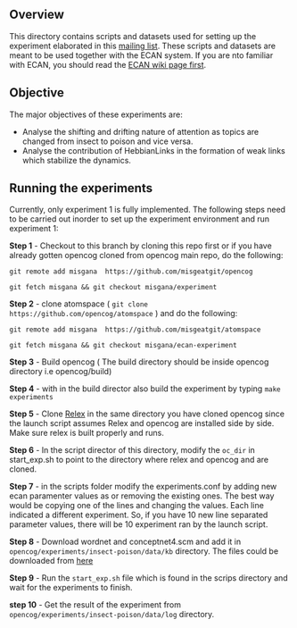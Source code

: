 ## Overview

 This directory contains scripts and datasets used for setting up the experiment 
 elaborated in this [mailing list](https://groups.google.com/forum/#!searchin/opencog/insect%7Csort:relevance/opencog/qpDwVAPkKb8/CkkzsZF_EgAJ).
 These scripts and datasets are meant to be used together with the ECAN system. If you are nto familiar
 with ECAN, you should read the [ECAN wiki page first](http://wiki.opencog.org/w/Economic_attention_allocation).

## Objective

 The major objectives of these experiments are:
  - Analyse the shifting and drifting nature of attention as topics are changed from insect to poison and vice versa.
  - Analyse the contribution of HebbianLinks in the formation of weak links which stabilize the dynamics.

## Running the experiments

Currently, only experiment 1 is fully implemented. The following steps need to be carried out inorder to set up the experiment environment and run experiment 1:

**Step 1** - Checkout to this branch by cloning this repo first or if you have already gotten opencog cloned from opencog main repo, do the following:

``` git remote add misgana  https://github.com/misgeatgit/opencog ```

``` git fetch misgana && git checkout misgana/experiment ```

**Step 2** - clone atomspace ( ``` git clone  https://github.com/opencog/atomspace ``` ) and do the following:

``` git remote add misgana  https://github.com/misgeatgit/atomspace ```

``` git fetch misgana && git checkout misgana/ecan-experiment ```

**Step 3** - Build opencog ( The build directory should be inside opencog directory i.e opencog/build)

**Step 4** - with in the build director also build the experiment by typing ```make experiments```

**Step 5** - Clone [Relex](https://github.com/opencog/relex) in the same directory you have cloned opencog since the launch script assumes Relex and opencog are installed side by side. Make sure relex is built properly and runs.

**Step 6** - In the script director of this directory, modify the ```oc_dir``` in start_exp.sh to point to the directory where relex and opencog and are cloned.

**Step 7** - in the scripts folder modify the experiments.conf by adding new ecan paramenter values as or removing the existing ones. The best way would be copying one of the lines and changing the values. Each line indicated a different experiment. So, if you have 10 new line separated parameter values, there will be 10 experiment ran by the launch script.

**Step 8** - Download wordnet and conceptnet4.scm and add it in ```opencog/experiments/insect-poison/data/kb``` directory. The files could be downloaded from [here](https://drive.google.com/open?id=1Br5PIfHt3pCIP7pZ9X6EoyaeqQ_c6b7I)

**Step 9** - Run the ```start_exp.sh``` file which is found in the scrips directory and wait for the experiments to finish.

**step 10** - Get the result of the experiment from ```opencog/experiments/insect-poison/data/log``` directory.

